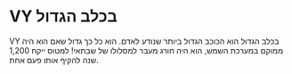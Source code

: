 # VY בכלב הגדול

VY בכלב הגדול הוא הכוכב הגדול ביותר שנודע לאדם. הוא כל כך גדול שאם הוא היה ממוקם
במערכת השמש, הוא היה חורג מעבר למסלולו של שבתאי! למטוס ייקח 1,200 שנה להקיף אותו
פעם אחת.

